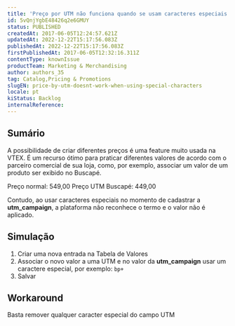 ```yaml
---
title: 'Preço por UTM não funciona quando se usam caracteres especiais'
id: 5vQnjYgbE48426q2e6GMUY
status: PUBLISHED
createdAt: 2017-06-05T12:24:57.621Z
updatedAt: 2022-12-22T15:17:56.083Z
publishedAt: 2022-12-22T15:17:56.083Z
firstPublishedAt: 2017-06-05T12:32:16.311Z
contentType: knownIssue
productTeam: Marketing & Merchandising
author: authors_35
tag: Catalog,Pricing & Promotions
slugEN: price-by-utm-doesnt-work-when-using-special-characters
locale: pt
kiStatus: Backlog
internalReference: 
---
```


## Sumário

A possibilidade de criar diferentes preços é uma feature muito usada na VTEX. É um recurso ótimo para praticar diferentes valores de acordo com o parceiro comercial de sua loja, como, por exemplo, associar um valor de um produto ser exibido no Buscapé.

Preço normal: 549,00 
Preço UTM Buscapé: 449,00

Contudo, ao usar caracteres especiais no momento de cadastrar a **utm\_campaign**, a plataforma não reconhece o termo e o valor não é aplicado.

## Simulação

1. Criar uma nova entrada na Tabela de Valores
2. Associar o novo valor a uma UTM e no valor da **utm\_campaign** usar um caractere especial, por exemplo: `bp+`
3. Salvar

## Workaround

Basta remover qualquer caracter especial do campo UTM

